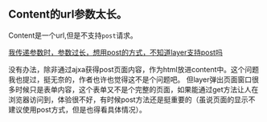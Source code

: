 ## Content的url参数太长。

Content是一个url,但是不支持`post`请求。

[我传递参数时，参数过长，想用post的方式，不知道layer支持post吗](http://fly.layui.com/jie/2807.html)

没有办法，除非通过ajxa获得post页面内容，作为html放进content中。这个问题我也提过，挺无奈的，作者也许也觉得这不是个问题吧。
但layer弹出页面窗口很多时候只是表单内容，这个表单又不是个完整的页面，如果能通过get方法让人在浏览器访问到，体验很不好，有时候post方法还是挺重要的（虽说页面的显示不建议使用post方式，但是也得看具体情况）。 

